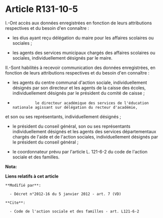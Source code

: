 # Article R131-10-5

I.-Ont accès aux données enregistrées en fonction de leurs attributions respectives et du besoin d'en connaître :

- les élus ayant reçu délégation du maire pour les affaires scolaires ou sociales ;

- les agents des services municipaux chargés des affaires scolaires ou sociales, individuellement désignés par le maire. 

II.-Sont habilités à recevoir communication des données enregistrées, en fonction de leurs attributions respectives et du
besoin d'en connaître :

- les agents du centre communal d'action sociale, individuellement désignés par son directeur et les agents de la caisse des
écoles, individuellement désignés par le président du comité de caisse ;

-               le directeur académique des services de l'éducation nationale agissant sur délégation du recteur d'académie,
et son ou ses représentants, individuellement désignés ;

- le président du conseil général, son ou ses représentants individuellement désignés et les agents des services
départementaux chargés de l'aide et de l'action sociales, individuellement désignés par le président du conseil général ;

- le coordonnateur prévu par l'article L. 121-6-2 du code de l'action sociale et des familles.

**Nota:**



**Liens relatifs à cet article**

	**Modifié par**:

	  - Décret n°2012-16 du 5 janvier 2012 - art. 7 (VD)

	**Cite**:

	  - Code de l'action sociale et des familles - art. L121-6-2
